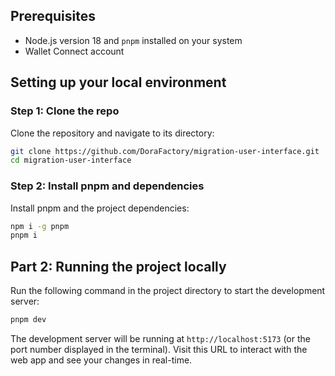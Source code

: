 ## Prerequisites

- Node.js version 18 and `pnpm` installed on your system
- Wallet Connect account

## Setting up your local environment

### Step 1: Clone the repo

Clone the repository and navigate to its directory:

```bash
git clone https://github.com/DoraFactory/migration-user-interface.git
cd migration-user-interface
```

### Step 2: Install pnpm and dependencies

Install pnpm and the project dependencies:

```bash
npm i -g pnpm
pnpm i
```

## Part 2: Running the project locally

Run the following command in the project directory to start the development server:

```bash
pnpm dev
```

The development server will be running at `http://localhost:5173` (or the port number displayed in the terminal). Visit this URL to interact with the web app and see your changes in real-time.


